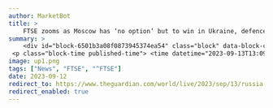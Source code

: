 ```yaml
---
author: MarketBot
title: >
    FTSE zooms as Moscow has ‘no option’ but to win in Ukraine, defence minister says
summary: >
    <div id="block-6501b3a08f0873945374ea54" class="block" data-block-contributor=""> 
 <p class="block-time published-time"> <time datetime="2023-09-13T13:09:21.550Z">2.09pm <span class="timezone">BST</span></time> 
image: up1.png
tags: ["News", "FTSE", "^FTSE"]
date: 2023-09-12
redirect_to: https://www.theguardian.com/world/live/2023/sep/13/russia-ukraine-war-live-updates-sevastopol-shipyard-fire-crimea-missile-attack-injuries
redirect_enabled: true
---
```


